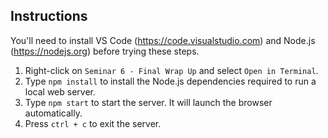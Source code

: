 ## Instructions

You'll need to install VS Code (https://code.visualstudio.com) and Node.js (https://nodejs.org) before trying these steps.

1. Right-click on `Seminar 6 - Final Wrap Up` and select `Open in Terminal`.
2. Type `npm install` to install the Node.js dependencies required to run a local web server.
3. Type `npm start` to start the server. It will launch the browser automatically.
4. Press `ctrl + c` to exit the server.